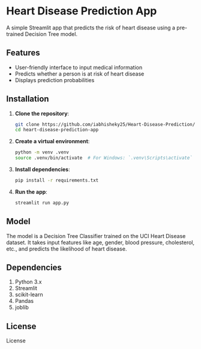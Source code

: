 # Heart Disease Prediction App

A simple Streamlit app that predicts the risk of heart disease using a pre-trained Decision Tree model.

## Features

- User-friendly interface to input medical information
- Predicts whether a person is at risk of heart disease
- Displays prediction probabilities

## Installation

1. **Clone the repository**:
   ```bash
   git clone https://github.com/iabhisheky25/Heart-Disease-Prediction/edit/main/ 
   cd heart-disease-prediction-app
2. **Create a virtual environment**:
    ```bash
    python -m venv .venv
    source .venv/bin/activate  # For Windows: `.venv\Scripts\activate`
3. **Install dependencies**:
   ```bash
   pip install -r requirements.txt
5. **Run the app**:
   ```bash
   streamlit run app.py

## Model
The model is a Decision Tree Classifier trained on the UCI Heart Disease dataset. It takes input features like age, gender, blood pressure, cholesterol, etc., and predicts the likelihood of heart disease.

## Dependencies
1. Python 3.x
2. Streamlit
3. scikit-learn
4. Pandas
5. joblib

## License
License



